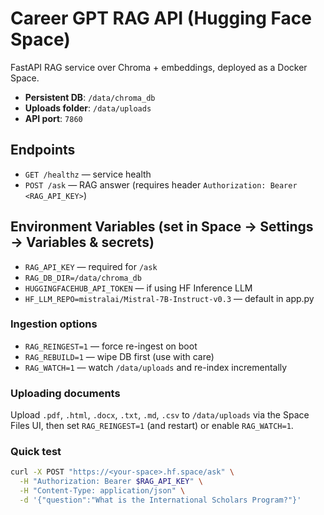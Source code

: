 # Career GPT RAG API (Hugging Face Space)

FastAPI RAG service over Chroma + embeddings, deployed as a Docker Space.
- **Persistent DB**: `/data/chroma_db`
- **Uploads folder**: `/data/uploads`
- **API port**: `7860`

## Endpoints
- `GET /healthz` — service health
- `POST /ask` — RAG answer (requires header `Authorization: Bearer <RAG_API_KEY>`)

## Environment Variables (set in Space → Settings → Variables & secrets)
- `RAG_API_KEY` — required for `/ask`
- `RAG_DB_DIR=/data/chroma_db`
- `HUGGINGFACEHUB_API_TOKEN` — if using HF Inference LLM
- `HF_LLM_REPO=mistralai/Mistral-7B-Instruct-v0.3` — default in app.py

### Ingestion options
- `RAG_REINGEST=1` — force re-ingest on boot
- `RAG_REBUILD=1` — wipe DB first (use with care)
- `RAG_WATCH=1` — watch `/data/uploads` and re-index incrementally

### Uploading documents
Upload `.pdf`, `.html`, `.docx`, `.txt`, `.md`, `.csv` to `/data/uploads` via the Space Files UI, then set `RAG_REINGEST=1` (and restart) or enable `RAG_WATCH=1`.

### Quick test

```bash
curl -X POST "https://<your-space>.hf.space/ask" \
  -H "Authorization: Bearer $RAG_API_KEY" \
  -H "Content-Type: application/json" \
  -d '{"question":"What is the International Scholars Program?"}'
